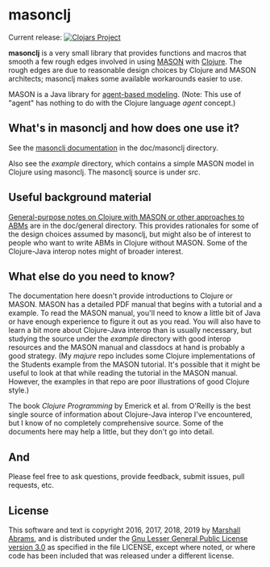 masonclj
===

Current release: [![Clojars Project](https://img.shields.io/clojars/v/mars0i/masonclj.svg)](https://clojars.org/mars0i/masonclj)


**masonclj** is a very small library that provides functions and macros
that smooth a few rough edges involved in using
[MASON](https://cs.gmu.edu/~eclab/projects/mason) with
[Clojure](https://clojure.org).  The rough edges are due to
reasonable design choices by Clojure and MASON architects; masonclj
makes some available workarounds easier to use.

MASON is a Java library for [agent-based
modeling](https://en.wikipedia.org/wiki/Agent-based_model).  (Note: This
use of "agent" has nothing to do with the Clojure language *agent* concept.)

## What's in masonclj and how does one use it?

See the [masonclj
documentation](https://github.com/mars0i/masonclj/blob/master/doc/masonclj/README.md)
in the doc/masonclj directory.

Also see the *example* directory, which contains a simple MASON model in
Clojure using masonclj.  The masonclj source is under *src*.

## Useful background material

[General-purpose notes on Clojure with MASON or other approaches to
ABMs](https://github.com/mars0i/masonclj/blob/master/doc/general/README.md)
are in the doc/general directory.  This provides rationales for some of
the design choices assumed by masonclj, but might also be of interest
to people who want to write ABMs in Clojure without MASON.  Some of
the Clojure-Java interop notes might of broader interest.

## What else do you need to know?

The documentation here doesn't provide introductions to Clojure or
MASON.  MASON has a detailed PDF manual that begins with a tutorial
and a example. To read the MASON manual, you'll need to know a little
bit of Java or have enough experience to figure it out as you read.
You will also have to learn a bit more about Clojure-Java interop than
is usually necessary, but studying the source under the *example*
directory with good interop resources and the MASON manual and
classdocs at hand is probably a good strategy.  (My *majure* repo
includes some Clojure implementations of the Students example from the
MASON tutorial.  It's possible that it might be useful to look at that
while reading the tutorial in the MASON manual. However, the examples
in that repo are poor illustrations of good Clojure style.)

The book <em>Clojure Programming</em> by Emerick et al.  from O'Reilly
is the best single source of information about Clojure-Java interop I've
encountered, but I know of no completely comprehensive source.
Some of the documents here may help a little, but they don't go into detail.

## And

Please feel free to ask questions, provide feedback, submit issues,
pull requests, etc.

## License

This software and text is copyright 2016, 2017, 2018, 2019 by [Marshall
Abrams](http://members.logical.net/~marshall/), and is distributed under
the [Gnu Lesser General Public License version
3.0](https://www.gnu.org/licenses/lgpl.html) as specified in the file
LICENSE, except where noted, or where code has been included that was
released under a different license.

